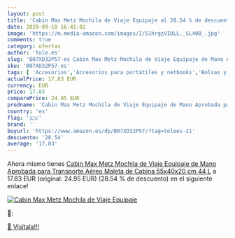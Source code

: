 ```yaml
---
layout: post
title: 'Cabin Max Metz Mochila de Viaje Equipaje al 28.54 % de descuento'
date: 2020-09-18 16:41:02
image: 'https://m.media-amazon.com/images/I/51hrgzVIOLL._SL400_.jpg'
comments: true
category: ofertas
author: 'tole.es'
slug: 'B07XD32P57-es Cabin Max Metz Mochila de Viaje Equipaje de Mano Aprobada...'
sku: 'B07XD32P57-es'
tags: [ 'Accesorios','Accesorios para portátiles y netbooks','Bolsas y fundas para portátiles y netbooks','Informática','Mochilas para portátiles y netbooks','mochila', ]
actualPrice: 17.83 EUR
currency: EUR
price: 17.83
comparePrice: 24.95 EUR
prodname: 'Cabin Max Metz Mochila de Viaje Equipaje de Mano Aprobada para Transporte Aéreo Maleta de Cabina 55x40x20 cm 44 L'
country: 'es'
flag: '🇪🇸'
brand: ''
buyurl: 'https://www.amazon.es/dp/B07XD32P57/?tag=tolees-21'
descuento: '28.54'
average: '17.83'
---
```


Ahora mismo tienes [Cabin Max Metz Mochila de Viaje Equipaje de Mano Aprobada para Transporte Aéreo Maleta de Cabina 55x40x20 cm 44 L](https://www.amazon.es/dp/B07XD32P57/?tag=tolees-21) a 17.83 EUR (original: 24.95 EUR) (28.54 %  de descuento) en el siguiente enlace!

[![Cabin Max Metz Mochila de Viaje Equipaje](https://m.media-amazon.com/images/I/51hrgzVIOLL._SL400_.jpg)](https://www.amazon.es/dp/B07XD32P57/?tag=tolees-21)

🔎:


[🛒 Visítala!!!](https://www.amazon.es/dp/B07XD32P57/?tag=tolees-21)
